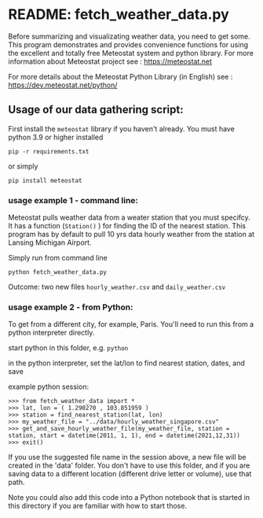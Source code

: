 # README: fetch_weather_data.py


Before summarizing and visualizating weather data, you need to get some.  This program demonstrates and provides convenience functions
for using the excellent and totally free Meteostat system and python library.   For more information about Meteostat project see : https://meteostat.net

For more details about the Meteostat Python Library (in English) see : https://dev.meteostat.net/python/ 

## Usage of our data gathering script: 

First install the `meteostat` library if you haven't already.  You must have python 3.9 or higher installed

`pip -r requirements.txt`

or simply 

`pip install meteostat`


### usage example 1 - command line:

Meteostat pulls weather data from a weater station that you must specifcy.    It has a function (`Station()` ) for finding the ID of 
the nearest station.      This program has by default to pull 10 yrs data hourly weather from the station at Lansing Michigan Airport. 

Simply run from command line

`python fetch_weather_data.py`

Outcome: two new files `hourly_weather.csv` and `daily_weather.csv`

### usage example 2 - from Python:

To get from a different city, for example, Paris.  You'll need to run this from a python interpreter directly.  

start python in this folder, e.g. `python`

in the python interpreter, set the lat/lon to find nearest station, dates, and save 

example python session:

```
>>> from fetch_weather_data import *
>>> lat, lon = ( 1.290270 , 103.851959 )
>>> station = find_nearest_station(lat, lon)
>>> my_weather_file = "../data/hourly_weather_singapore.csv"
>>> get_and_save_hourly_weather_file(my_weather_file, station = station, start = datetime(2011, 1, 1), end = datetime(2021,12,31))
>>> exit()
```

If you use the suggested file name in the session above, a new file will be created in the 'data' folder.  You don't have to use this folder, 
and if you are saving data to a different location (different drive letter or volume), use that path.  


Note you could also add this code into a Python notebook that is started in this directory if you are familiar with how to start those. 